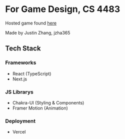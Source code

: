 # For Game Design, CS 4483
Hosted game found [here](https://game-design-w23.vercel.app)

Made by Justin Zhang, jzha365

## Tech Stack
### Frameworks
* React (TypeScript)
* Next.js

### JS Librarys
* Chakra-UI (Styling & Components)
* Framer Motion (Animation)

### Deployment
* Vercel
